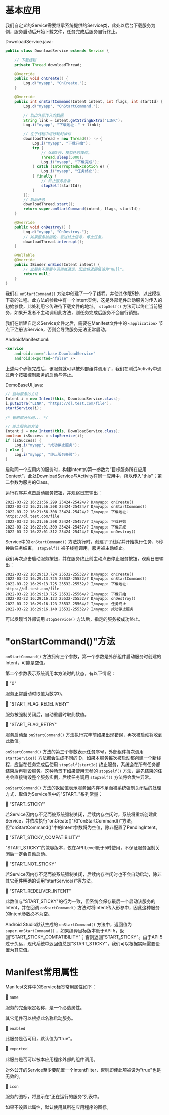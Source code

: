 # 基本应用
我们自定义的Service需要继承系统提供的Service类，此处以后台下载服务为例，服务启动后开始下载文件，任务完成后服务自行终止。

DownloadService.java:

```java
public class DownloadService extends Service {

    // 下载线程
    private Thread downloadThread;

    @Override
    public void onCreate() {
        Log.d("myapp", "OnCreate.");
    }

    @Override
    public int onStartCommand(Intent intent, int flags, int startId) {
        Log.d("myapp", "OnStartCommand.");

        // 取出外部传入的数据
        String link = intent.getStringExtra("LINK");
        Log.i("myapp", "下载地址：" + link);

        // 在子线程中进行耗时操作
        downloadThread = new Thread(() -> {
            Log.i("myapp", "下载开始");
            try {
                // 休眠5秒，模拟耗时操作。
                Thread.sleep(5000);
                Log.i("myapp", "下载完成");
            } catch (InterruptedException e) {
                Log.i("myapp", "任务终止");
            } finally {
                // 终止服务自身
                stopSelf(startId);
            }
        });
        // 启动任务
        downloadThread.start();
        return super.onStartCommand(intent, flags, startId);
    }

    @Override
    public void onDestroy() {
        Log.d("myapp", "OnDestroy.");
        // 如果服务被销毁，发送终止信号，停止任务。
        downloadThread.interrupt();
    }

    @Nullable
    @Override
    public IBinder onBind(Intent intent) {
        // 此服务不需要与调用者通信，因此将返回值设为"null"。
        return null;
    }
}
```

我们在 `onStartCommand()` 方法中创建了一个子线程，并使其休眠5秒，以此模拟下载的过程。此方法的参数中有一个Intent实例，这是外部组件启动服务时传入的初始参数，此处利用它传递待下载文件的地址。 `stopSelf()` 方法可以终止当前服务，如果开发者不主动调用此方法，则任务完成后服务不会自行销毁。

我们在新建自定义Service文件之后，需要在Manifest文件中的 `<application>` 节点下注册该Service，否则会导致服务无法正常启动。

AndroidManifest.xml:

```xml
<service
    android:name=".base.DownloadService"
    android:exported="false" />
```

上述两个步骤完成后，该服务就可以被外部组件调用了，我们在测试Activity中通过两个按钮控制服务的启动与停止。

DemoBaseUI.java:

```java
// 启动服务的方法
Intent i = new Intent(this, DownloadService.class);
i.putExtra("LINK", "https://dl.test.com/file");
startService(i);

/* 省略部分代码... */

// 终止服务的方法
Intent i = new Intent(this, DownloadService.class);
boolean isSuccess = stopService(i);
if (isSuccess) {
    Log.i("myapp", "成功停止服务");
} else {
    Log.i("myapp", "终止服务失败");
}
```

启动同一个应用内的服务时，构建Intent的第一参数为“目标服务所在应用Context”，此处DownloadService与Activity在同一应用中，所以传入"this"；第二参数为服务的Class。

运行程序并点击启动服务按钮，并观察日志输出：

```text
2022-03-22 16:21:56.299 25424-25424/? D/myapp: onCreate()
2022-03-22 16:21:56.308 25424-25424/? D/myapp: onStartCommand()
2022-03-22 16:21:56.308 25424-25424/? I/myapp: 下载地址：https://dl.test.com/file
2022-03-22 16:21:56.308 25424-25457/? I/myapp: 下载开始
2022-03-22 16:22:01.309 25424-25457/? I/myapp: 下载完成
2022-03-22 16:22:01.312 25424-25424/? D/myapp: onDestroy()
```

Service中的 `onStartCommand()` 方法执行时，创建了子线程并开始执行任务，5秒钟后任务结束， `stopSelf()` 被子线程调用，服务被主动终止。

我们再次点击启动服务按钮，并在服务终止前主动点击停止服务按钮，观察日志输出：

```text
2022-03-22 16:29:13.724 25532-25532/? D/myapp: onCreate()
2022-03-22 16:29:13.725 25532-25532/? D/myapp: onStartCommand()
2022-03-22 16:29:13.725 25532-25532/? I/myapp: 下载地址：https://dl.test.com/file
2022-03-22 16:29:13.725 25532-25564/? I/myapp: 下载开始
2022-03-22 16:29:16.123 25532-25532/? D/myapp: onDestroy()
2022-03-22 16:29:16.123 25532-25564/? I/myapp: 任务终止
2022-03-22 16:29:16.140 25532-25532/? I/myapp: 成功停止服务
```

可以发现当外部调用 `stopService()` 方法后，指定的服务被成功终止。

# "onStartCommand()"方法
`onStartCommand()` 方法拥有三个参数，第一个参数是外部组件启动服务时创建的Intent，可能是空值。

第二个参数表示系统调用本方法时的状态，有以下情况：

🔶 "0"

服务正常启动时取值为数字0。

🔶 "START_FLAG_REDELIVERY"

服务被强制关闭后，自动重启时取此数值。

🔶 "START_FLAG_RETRY"

服务启动至 `onStartCommand()` 方法执行完毕前如果出现错误，再次被启动将收到此数值。

`onStartCommand()` 方法的第三个参数表示任务序号，外部组件每次调用 `startService()` 方法都会生成不同的ID，如果本服务每次被启动都创建一个新线程，应当在任务完成后使用 `stopSelf(startId)` 终止服务，系统会在所有任务都结束后再销毁服务。这种场景下如果使用无参的 `stopSelf()` 方法，最先结束的任务会直接销毁整个服务实例，后续任务调用 `stopSelf()` 方法将会发生异常。

`onStartCommand()` 方法的返回值表示服务因内存不足而被系统强制关闭后的处理方式，取值为Service类中的"START_"系列常量：

🔷 "START_STICKY"

若Service因内存不足而被系统强制关闭，后续内存空闲时，系统将重新创建此Service，并依次执行"onCreate()"和"onStartCommand()"方法，但"onStartCommand()"中的Intent参数将为空值，除非配置了PendingIntent。

🔷 "START_STICKY_COMPATIBILITY"

"START_STICKY"的兼容版本，仅在API Level低于5时使用，不保证服务强制关闭后一定会自动启动。

🔷 "START_NOT_STICKY"

若Service因内存不足而被系统强制关闭，后续内存空闲时也不会自动启动，除非其它组件明确的调用"startService()"等方法。

🔷 "START_REDELIVER_INTENT"

此数值与"START_STICKY"的行为一致，但系统会保存最后一个启动该服务的Intent，并在回调 `onStartCommand()` 方法时将Intent传入形参中，因此这种服务的Intent参数必不为空。

Android Studio默认生成的 `onStartCommand()` 方法中，返回值为 `super.onStartCommand()` ，如果编译目标版本低于API 5，返回"START_STICKY_COMPATIBILITY"；否则返回"START_STICKY"。由于API 5过于久远，现代系统中返回值总是"START_STICKY"，我们可以根据实际需要设置为其它值。

# Manifest常用属性
Manifest文件中的Service标签常用属性如下：

🔶 `name`

服务的完全限定名称，是一个必选属性。

其它组件可以根据此名称启动服务。

🔶 `enabled`

此服务是否可用，默认值为"true"。

🔶 `exported`

此服务是否可以被本应用程序外部的组件调用。

对外公开的Service至少要配置一个IntentFilter，否则即使此项被设为"true"也是无效的。

🔶 `icon`

服务的图标，将显示在“正在运行的服务”列表中。

如果不设置此属性，默认使用其所在应用程序的图标。
